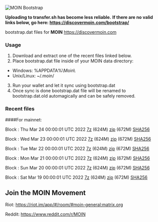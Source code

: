 ![MOIN Bootstrap](https://i.imgur.com/KjM1jMp.jpg)

**Uploading to transfer.sh has become less reliable.**
**If there are no valid links below, go here: https://discovermoin.com/bootstrap/**

bootstrap.dat files for **MOIN** https://discovermoin.com

### Usage

1. Download and extract one of the recent files linked below.
2. Place bootstrap.dat file inside of your MOIN data directory:
 - Windows: %APPDATA%\Moin\
 - Unix/Linux: ~/.moin/
3. Run your wallet and let it sync using bootstrap.dat
4. Once sync is done bootstrap.dat file will be renamed to bootstrap.dat.old automagically and can be safely removed.


### Recent files

####For mainnet:

Block : Thu Mar 24 00:00:01 UTC 2022 [7z](https://transfer.sh/o8rbkf/bootstrap.dat.20220324.7z) (624M) [zip](https://transfer.sh/fJurAs/bootstrap.dat.20220324.zip) (672M) [SHA256](https://transfer.sh/MBy8dV/sha256.txt)

Block : Wed Mar 23 00:00:01 UTC 2022 [7z](https://transfer.sh/lesMIU/bootstrap.dat.20220323.7z) (624M) [zip](https://transfer.sh/xivXxv/bootstrap.dat.20220323.zip) (672M) [SHA256](https://transfer.sh/6kJMvW/sha256.txt)

Block : Tue Mar 22 00:00:01 UTC 2022 [7z](https://transfer.sh/xdAieR/bootstrap.dat.20220322.7z) (624M) [zip](https://transfer.sh/gr7FjS/bootstrap.dat.20220322.zip) (672M) [SHA256](https://transfer.sh/FjGaPt/sha256.txt)

Block : Mon Mar 21 00:00:01 UTC 2022 [7z](https://transfer.sh/Kprsgl/bootstrap.dat.20220321.7z) (624M) [zip](https://transfer.sh/qzRkQb/bootstrap.dat.20220321.zip) (672M) [SHA256](https://transfer.sh/xRHa5V/sha256.txt)

Block : Sun Mar 20 00:00:01 UTC 2022 [7z](https://transfer.sh/7fMpNI/bootstrap.dat.20220320.7z) (624M) [zip](https://transfer.sh/jSGmTJ/bootstrap.dat.20220320.zip) (672M) [SHA256](https://transfer.sh/oL61MT/sha256.txt)

Block : Sat Mar 19 00:00:01 UTC 2022 [7z](https://transfer.sh/PeHlA3/bootstrap.dat.20220319.7z) (624M) [zip](https://transfer.sh/sxwQFc/bootstrap.dat.20220319.zip) (672M) [SHA256](https://transfer.sh/xEQNHq/sha256.txt)

## Join the MOIN Movement

Riot: https://riot.im/app/#/room/#moin-general:matrix.org

Reddit: https://www.reddit.com/r/MOIN
